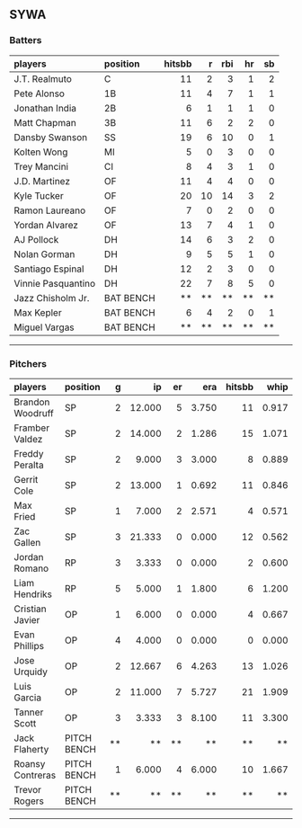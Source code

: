 ## SYWA

### Batters

 
|players            |position  | hitsbb|  r| rbi| hr| sb| 
|:------------------|:---------|------:|--:|---:|--:|--:| 
|J.T. Realmuto      |C         |     11|  2|   3|  1|  2| 
|Pete Alonso        |1B        |     11|  4|   7|  1|  1| 
|Jonathan India     |2B        |      6|  1|   1|  1|  0| 
|Matt Chapman       |3B        |     11|  6|   2|  2|  0| 
|Dansby Swanson     |SS        |     19|  6|  10|  0|  1| 
|Kolten Wong        |MI        |      5|  0|   3|  0|  0| 
|Trey Mancini       |CI        |      8|  4|   3|  1|  0| 
|J.D. Martinez      |OF        |     11|  4|   4|  0|  0| 
|Kyle Tucker        |OF        |     20| 10|  14|  3|  2| 
|Ramon Laureano     |OF        |      7|  0|   2|  0|  0| 
|Yordan Alvarez     |OF        |     13|  7|   4|  1|  0| 
|AJ Pollock         |DH        |     14|  6|   3|  2|  0| 
|Nolan Gorman       |DH        |      9|  5|   5|  1|  0| 
|Santiago Espinal   |DH        |     12|  2|   3|  0|  0| 
|Vinnie Pasquantino |DH        |     22|  7|   8|  5|  0| 
|Jazz Chisholm Jr.  |BAT BENCH |     **| **|  **| **| **| 
|Max Kepler         |BAT BENCH |      6|  4|   2|  0|  1| 
|Miguel Vargas      |BAT BENCH |     **| **|  **| **| **| 


* * *

### Pitchers

 
|players          |position    |  g|     ip| er|   era| hitsbb|  whip| so|  w| sv| 
|:----------------|:-----------|--:|------:|--:|-----:|------:|-----:|--:|--:|--:| 
|Brandon Woodruff |SP          |  2| 12.000|  5| 3.750|     11| 0.917| 13|  0|  0| 
|Framber Valdez   |SP          |  2| 14.000|  2| 1.286|     15| 1.071| 14|  2|  0| 
|Freddy Peralta   |SP          |  2|  9.000|  3| 3.000|      8| 0.889|  7|  1|  0| 
|Gerrit Cole      |SP          |  2| 13.000|  1| 0.692|     11| 0.846| 14|  0|  0| 
|Max Fried        |SP          |  1|  7.000|  2| 2.571|      4| 0.571|  6|  1|  0| 
|Zac Gallen       |SP          |  3| 21.333|  0| 0.000|     12| 0.562| 26|  3|  0| 
|Jordan Romano    |RP          |  3|  3.333|  0| 0.000|      2| 0.600|  4|  0|  1| 
|Liam Hendriks    |RP          |  5|  5.000|  1| 1.800|      6| 1.200|  5|  0|  5| 
|Cristian Javier  |OP          |  1|  6.000|  0| 0.000|      4| 0.667|  6|  1|  0| 
|Evan Phillips    |OP          |  4|  4.000|  0| 0.000|      0| 0.000|  4|  0|  1| 
|Jose Urquidy     |OP          |  2| 12.667|  6| 4.263|     13| 1.026|  8|  1|  0| 
|Luis Garcia      |OP          |  2| 11.000|  7| 5.727|     21| 1.909| 10|  2|  0| 
|Tanner Scott     |OP          |  3|  3.333|  3| 8.100|     11| 3.300|  3|  0|  2| 
|Jack Flaherty    |PITCH BENCH | **|     **| **|    **|     **|    **| **| **| **| 
|Roansy Contreras |PITCH BENCH |  1|  6.000|  4| 6.000|     10| 1.667|  3|  0|  0| 
|Trevor Rogers    |PITCH BENCH | **|     **| **|    **|     **|    **| **| **| **| 


* * *


